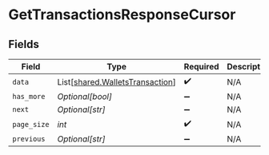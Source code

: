 # GetTransactionsResponseCursor


## Fields

| Field                                                                        | Type                                                                         | Required                                                                     | Description                                                                  | Example                                                                      |
| ---------------------------------------------------------------------------- | ---------------------------------------------------------------------------- | ---------------------------------------------------------------------------- | ---------------------------------------------------------------------------- | ---------------------------------------------------------------------------- |
| `data`                                                                       | List[[shared.WalletsTransaction](../../models/shared/walletstransaction.md)] | :heavy_check_mark:                                                           | N/A                                                                          |                                                                              |
| `has_more`                                                                   | *Optional[bool]*                                                             | :heavy_minus_sign:                                                           | N/A                                                                          | false                                                                        |
| `next`                                                                       | *Optional[str]*                                                              | :heavy_minus_sign:                                                           | N/A                                                                          |                                                                              |
| `page_size`                                                                  | *int*                                                                        | :heavy_check_mark:                                                           | N/A                                                                          | 15                                                                           |
| `previous`                                                                   | *Optional[str]*                                                              | :heavy_minus_sign:                                                           | N/A                                                                          | YXVsdCBhbmQgYSBtYXhpbXVtIG1heF9yZXN1bHRzLol=                                 |